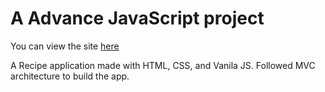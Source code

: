 # A Advance JavaScript project

You can view the site [here](https://ghosh-95.github.io/forify-recipe-app/)

A Recipe application made with HTML, CSS, and Vanila JS. Followed MVC architecture to build the app.